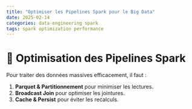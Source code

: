 ```yaml
---
title: "Optimiser les Pipelines Spark pour le Big Data"
date: 2025-02-14
categories: data-engineering spark
tags: spark optimization performance
---
```


# 🚀 Optimisation des Pipelines Spark
Pour traiter des données massives efficacement, il faut :
1. **Parquet & Partitionnement** pour minimiser les lectures.  
2. **Broadcast Join** pour optimiser les jointures.  
3. **Cache & Persist** pour éviter les recalculs.  
